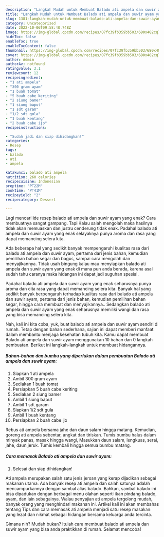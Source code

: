 ```yaml
---
description: "Langkah Mudah untuk Membuat Balado ati ampela dan suwir ayam yang Bisa Manjain Lidah"
title: "Langkah Mudah untuk Membuat Balado ati ampela dan suwir ayam yang Bisa Manjain Lidah"
slug: 1381-langkah-mudah-untuk-membuat-balado-ati-ampela-dan-suwir-ayam-yang-bisa-manjain-lidah
category: Uncategorized
date: 2022-10-06T09:58:48.748Z
image: https://img-global.cpcdn.com/recipes/07fc39fb359bb503/680x482cq70/balado-ati-ampela-dan-suwir-ayam-foto-resep-utama.jpg
hideToc: false
enableToc: true
enableTocContent: false
thumbnail: https://img-global.cpcdn.com/recipes/07fc39fb359bb503/680x482cq70/balado-ati-ampela-dan-suwir-ayam-foto-resep-utama.jpg
cover: https://img-global.cpcdn.com/recipes/07fc39fb359bb503/680x482cq70/balado-ati-ampela-dan-suwir-ayam-foto-resep-utama.jpg
author: Admin
authorAv: notfound
ratingvalue: 3.1
reviewcount: 12
recipeingredient:
- "1 ati ampela"
- "300 gram ayam"
- "1 buah tomat"
- "5 buah cabe keriting"
- "2 siung bamer"
- "1 siung baput"
- "1 sdt garam"
- "1/2 sdt gula"
- "1 buah kentang"
- "2 buah cabe ijo"
recipeinstructions:

- "Sudah jadi dan siap dihidangkan!"
categories:
- Resep
tags:
- balado
- ati
- ampela

katakunci: balado ati ampela 
nutrition: 260 calories
recipecuisine: Indonesian
preptime: "PT22M"
cooktime: "PT41M"
recipeyield: "2"
recipecategory: Dessert

---
```



Lagi mencari ide resep balado ati ampela dan suwir ayam yang enak? Cara membuatnya sangat gampang. Tapi Kalau salah mengolah maka hasilnya tidak akan memuaskan dan justru cenderung tidak enak. Padahal balado ati ampela dan suwir ayam yang enak selayaknya punya aroma dan rasa yang dapat memancing selera kita.


Ada beberapa hal yang sedikit banyak mempengaruhi kualitas rasa dari balado ati ampela dan suwir ayam, pertama dari jenis bahan, kemudian pemilihan bahan segar dan bagus, sampai cara mengolah dan menyajikannya. Tidak usah bingung kalau mau menyiapkan balado ati ampela dan suwir ayam yang enak di mana pun anda berada, karena asal sudah tahu caranya maka hidangan ini dapat jadi suguhan spesial.

Padahal balado ati ampela dan suwir ayam yang enak seharusnya punya aroma dan cita rasa yang dapat memancing selera kita. Banyak hal yang sedikit banyak berpengaruh terhadap kualitas rasa dari balado ati ampela dan suwir ayam, pertama dari jenis bahan, kemudian pemilihan bahan segar, hingga cara membuat dan menyajikannya.. Sedangkan balado ati ampela dan suwir ayam yang enak seharusnya memiliki wangi dan rasa yang bisa memancing selera kita.


Nah, kali ini kita coba, yuk, buat balado ati ampela dan suwir ayam sendiri di rumah. Tetap dengan bahan sederhana, sajian ini dapat memberi manfaat dalam membantu menjaga kesehatan tubuh kita. Kamu dapat membuat Balado ati ampela dan suwir ayam menggunakan 10 bahan dan 0 langkah pembuatan. Berikut ini langkah-langkah untuk membuat hidangannya.

<!--inarticleads1-->

##### Bahan-bahan dan bumbu yang diperlukan dalam pembuatan Balado ati ampela dan suwir ayam:

1. Siapkan 1 ati ampela
1. Ambil 300 gram ayam
1. Sediakan 1 buah tomat
1. Persiapkan 5 buah cabe keriting
1. Sediakan 2 siung bamer
1. Ambil 1 siung baput
1. Ambil 1 sdt garam
1. Siapkan 1/2 sdt gula
1. Ambil 1 buah kentang
1. Persiapkan 2 buah cabe ijo


Rebus ati ampela bersama jahe dan daun salam hingga matang. Kemudian, goreng ati ampela sebentar, angkat dan tiriskan. Tumis bumbu halus dalam minyak panas, masak hingga wangi, Masukkan daun salam, lengkuas, serai, jahe, daun jeruk. Tumis kembali hingga semua bumbu matang. 

<!--inarticleads2-->

##### Cara memasak Balado ati ampela dan suwir ayam:


1. Selesai dan siap dihidangkan!

Ati ampela merupakan salah satu jenis jeroan yang kerap dijadikan sebagai makanan utama. Ada banyak resep ati ampela dan salah satunya adalah mencampurkannya dengan sambal alias balado. Bahkan, sambal balado ini bisa dipadukan dengan berbagai menu olahan seperti ikan pindang balado, ayam, dan lain sebagainya. Walau penyajian ati ampela tergolong mudah, banyak orang yang menghindari makanan ini. Artikel kali ini akan membahas tentang Tips dan cara memasak ati ampela menjadi satu resep masakan yang lezat dan nikmat sebagai hidangan bersama keluarga anda tercinta. 

Gimana nih? Mudah bukan? Itulah cara membuat balado ati ampela dan suwir ayam yang bisa anda praktikkan di rumah. Selamat mencoba!
